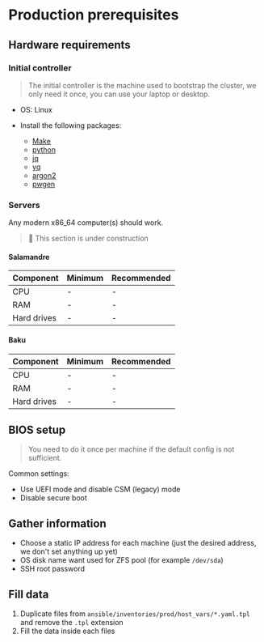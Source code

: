 # Production prerequisites

## Hardware requirements

### Initial controller

> The initial controller is the machine used to bootstrap the cluster, we only need it once, you can use your laptop
> or desktop.

- OS: Linux
- Install the following packages:

  - [Make](https://www.gnu.org/software/make/)
  - [python](https://www.python.org/)
  - [jq](https://stedolan.github.io/jq/)
  - [yq](https://github.com/mikefarah/yq/)
  - [argon2](https://github.com/P-H-C/phc-winner-argon2)
  - [pwgen](https://sourceforge.net/projects/pwgen/)

### Servers

Any modern x86_64 computer(s) should work.

> 🚧 This section is under construction

#### Salamandre

| Component   | Minimum | Recommended |
| ----------- | ------- | ----------- |
| CPU         | -       | -           |
| RAM         | -       | -           |
| Hard drives | -       | -           |

#### Baku

| Component   | Minimum | Recommended |
| ----------- | ------- | ----------- |
| CPU         | -       | -           |
| RAM         | -       | -           |
| Hard drives | -       | -           |

## BIOS setup

> You need to do it once per machine if the default config is not sufficient.

Common settings:

- Use UEFI mode and disable CSM (legacy) mode
- Disable secure boot

## Gather information

- Choose a static IP address for each machine (just the desired address, we don't set anything up yet)
- OS disk name want used for ZFS pool (for example `/dev/sda`)
- SSH root password

## Fill data

1. Duplicate files from `ansible/inventories/prod/host_vars/*.yaml.tpl` and remove the `.tpl` extension
2. Fill the data inside each files
